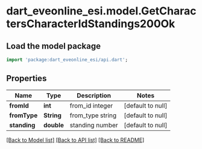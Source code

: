 # dart_eveonline_esi.model.GetCharactersCharacterIdStandings200Ok

## Load the model package
```dart
import 'package:dart_eveonline_esi/api.dart';
```

## Properties
Name | Type | Description | Notes
------------ | ------------- | ------------- | -------------
**fromId** | **int** | from_id integer | [default to null]
**fromType** | **String** | from_type string | [default to null]
**standing** | **double** | standing number | [default to null]

[[Back to Model list]](../README.md#documentation-for-models) [[Back to API list]](../README.md#documentation-for-api-endpoints) [[Back to README]](../README.md)


